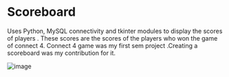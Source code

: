 # Scoreboard
Uses Python, MySQL connectivity and tkinter modules to display the scores of players . These scores are the scores of the players who won the game of connect 4. Connect 4 game was my first sem project .Creating a scoreboard was my contribution for it. 

![image](https://github.com/shreya-tss/Scoreboard/assets/114325137/567b4296-aed2-460d-b36c-da7f2a632c84)
